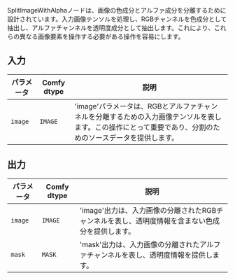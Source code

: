 
SplitImageWithAlphaノードは、画像の色成分とアルファ成分を分離するために設計されています。入力画像テンソルを処理し、RGBチャンネルを色成分として抽出し、アルファチャンネルを透明度成分として抽出します。これにより、これらの異なる画像要素を操作する必要がある操作を容易にします。

## 入力

| パラメータ | Comfy dtype | 説明 |
|-----------|-------------|-------------|
| `image`   | `IMAGE`     | 'image'パラメータは、RGBとアルファチャンネルを分離するための入力画像テンソルを表します。この操作にとって重要であり、分割のためのソースデータを提供します。 |

## 出力

| パラメータ | Comfy dtype | 説明 |
|-----------|-------------|-------------|
| `image`   | `IMAGE`     | 'image'出力は、入力画像の分離されたRGBチャンネルを表し、透明度情報を含まない色成分を提供します。 |
| `mask`    | `MASK`      | 'mask'出力は、入力画像の分離されたアルファチャンネルを表し、透明度情報を提供します。 |
